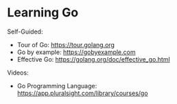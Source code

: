 # Learning Go

Self-Guided:
- Tour of Go: https://tour.golang.org
- Go by example: https://gobyexample.com
- Effective Go: https://golang.org/doc/effective_go.html


Videos:
- Go Programming Language: https://app.pluralsight.com/library/courses/go